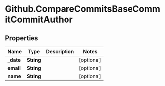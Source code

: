 # Github.CompareCommitsBaseCommitCommitAuthor

## Properties

Name | Type | Description | Notes
------------ | ------------- | ------------- | -------------
**_date** | **String** |  | [optional] 
**email** | **String** |  | [optional] 
**name** | **String** |  | [optional] 


